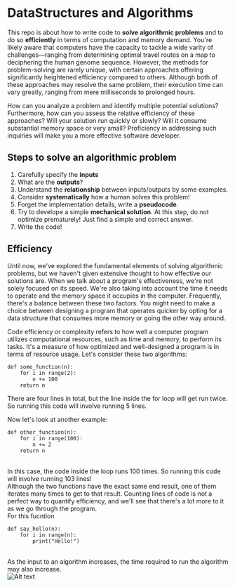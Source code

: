 # DataStructures and Algorithms

This repo is about how to write code to **solve algorithmic problems** and to do so **efficiently** in terms of computation and memory demand.
You're likely aware that computers have the capacity to tackle a wide varity of challenges—ranging from determining optimal travel routes on a map to deciphering the human genome sequence.
However, the methods for problem-solving are rarely unique, with certain approaches offering significantly heightened efficiency compared to others.
Although both of these approaches may resolve the same problem, their execution time can vary greatly, ranging from mere milliseconds to prolonged hours.

How can you analyze a problem and identify multiple potential solutions?
Furthermore, how can you assess the relative efficiency of these approaches?
Will your solution run quickly or slowly?
Will it consume substantial memory space or very small?
Proficiency in addressing such inquiries will make you a more effective software developer.

## Steps to solve an algorithmic problem
1. Carefully specify the **inputs**
2. What are the **outputs**?
3. Understand the **relationship** between inputs/outputs by some examples.
4. Consider **systematically** how a human solves this problem!
5. Forget the implementation details, write a **pseudocode**.
6. Try to develope a simple **mechanical solution**. At this step, do not optimize prematurely! Just find a simple and correct answer.
7. Write the code!

## Efficiency
Until now, we've explored the fundamental elements of solving algorithmic problems, but we haven't given extensive thought to how effective our solutions are.
When we talk about a program's effectiveness, we're not solely focused on its speed.
We're also taking into account the time it needs to operate and the memory space it occupies in the computer.
Frequently, there's a balance between these two factors.
You might need to make a choice between designing a program that operates quicker by opting for a data structure that consumes more memory or going the other way around.

Code efficiency or complexity refers to how well a computer program utilizes computational resources, such as time and memory, to perform its tasks. It's a measure of how optimized and well-designed a program is in terms of resource usage. Let's consider these two algorithms:<br>
```
def some_function(n):
    for i in range(2):
        n += 100
    return n
```
There are four lines in total, but the line inside the for loop will get run twice. So running this code will involve running 5 lines.

Now let's look at another example:
```
def other_function(n):
    for i in range(100):
        n += 2
    return n
```
<br>In this case, the code inside the loop runs 100 times. So running this code will involve running 103 lines!<br>
Although the two functions have the exact same end result, one of them iterates many times to get to that result. Counting lines of code is not a perfect way to quantify efficiency, and we'll see that there's a lot more to it as we go through the program.<br>
For this fucntion<br>
```
def say_hello(n):
    for i in range(n):
        print("Hello!")
```
<br>As the input to an algorithm increases, the time required to run the algorithm may also increase.
<br>
![Alt text](../../../../borna/Downloads/00-all-comparison-computational-complexity-2.svg)
<br>
<br>
<br>
<br>
<br>
<br>
<br>
<br>
